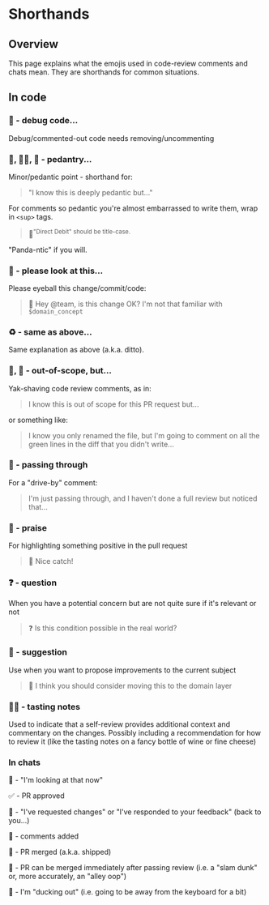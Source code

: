 ﻿# Shorthands

## Overview

This page explains what the emojis used in code-review comments and chats mean. They are shorthands for common situations.

## In code

### 💬 - debug code...

Debug/commented-out code needs removing/uncommenting

### 👻, 🕵🏾, 🐼 - pedantry...

Minor/pedantic point - shorthand for:

> "I know this is deeply pedantic but..."

For comments so pedantic you're almost embarrassed to write them, wrap in `<sup>` tags.

> 🐼<sup>"Direct Debit" should be title-case.</sup>

"Panda-ntic" if you will.

### 👀 - please look at this...

Please eyeball this change/commit/code:

> 👀 Hey @team, is this change OK? I'm not that familiar with `$domain_concept`

### ♻️ - same as above...

Same explanation as above (a.k.a. ditto).

### 🐂, 🐃 - out-of-scope, but...

Yak-shaving code review comments, as in:

> I know this is out of scope for this PR request but...

or something like:

> I know you only renamed the file, but I'm going to comment on all the green lines in the diff that you didn't write...

### 🚗 - passing through

For a "drive-by" comment:

> I'm just passing through, and I haven't done a full review but noticed that...

### 🙌 - praise

For highlighting something positive in the pull request

> 🙌 Nice catch!

### ❓ - question

When you have a potential concern but are not quite sure if it's relevant or not

> ❓ Is this condition possible in the real world?

### 🤔 - suggestion

Use when you want to propose improvements to the current subject

> 🤔 I think you should consider moving this to the domain layer

### 🍷🧀 - tasting notes

Used to indicate that a self-review provides additional context and commentary
on the changes. Possibly including a recommendation for how to review it (like
the tasting notes on a fancy bottle of wine or fine cheese)

### In chats

👀 - "I'm looking at that now"

✅ - PR approved

🏓 - "I've requested changes" or "I've responded to your feedback" (back to you...)

💬 - comments added

🚢 - PR merged (a.k.a. shipped)

🏀 - PR can be merged immediately after passing review (i.e. a "slam dunk" or, more accurately, an "alley oop")

🦆 - I'm "ducking out" (i.e. going to be away from the keyboard for a bit)